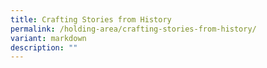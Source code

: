 ```yaml
---
title: Crafting Stories from History
permalink: /holding-area/crafting-stories-from-history/
variant: markdown
description: ""
---
```

